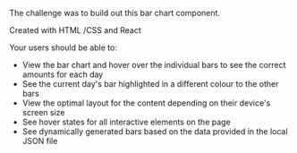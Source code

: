 
The challenge was to build out this bar chart component.

Created with HTML /CSS and React


Your users should be able to:

- View the bar chart and hover over the individual bars to see the correct amounts for each day
- See the current day's bar highlighted in a different colour to the other bars
- View the optimal layout for the content depending on their device's screen size
- See hover states for all interactive elements on the page
- See dynamically generated bars based on the data provided in the local JSON file

